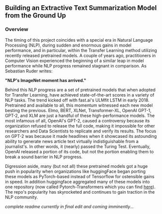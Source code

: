 ## Building an Extractive Text Summarization Model from the Ground Up

### Overview
The timing of this project coincides with a special era in Natural Language Processing (NLP), during sudden and enormous gains in model performance, and in particular, within the Transfer Learning method utilizing recently released pretrained models. A couple of years ago, practitioners in Computer Vision experienced the beginning of a similar leap in model performance while NLP progress remained stagnant in comparison. As Sebastian Ruder writes:  
  
__"NLP's ImageNet moment has arrived."__  
  
Behind this NLP progress are a set of pretrained models that when adopted for Transfer Learning, have achieved state-of-the-art scores in a variety of NLP tasks. The trend kicked off with fast.ai's ULMfit LSTM in early 2018. Pretrained and available to all, this momentum witnessed each new model besting the previous. Elmo, BERT, XLNet, Transformer-XL, OpenAI GPT-1, GPT-2, and XLM are just a handful of these high-performance models. The most infamous of all, OpenAI's GPT-2, caused a controversy because its organization refused to release the full code, making it impossible for other researchers and Data Scientists to replicate and verify its results. The focus on GPT-2 was because it made headlines when it showcased its astounding ability to generate news article text virtually indistiguishable from a journalist's. In other words, it (nearly) passed the Turing Test. Eventually, OpenAI released a portion of its code, but not the portion enabling them to break a sound barrier in NLP progress. 

Digression aside, many (but not all) these pretrained models got a huge push in popularity when organizations like huggingFace began porting these models as PyTorch-based instead of Tensorflow for ostensible gains in speed. In addition huggingface aggregated many of these models into one repository (now called Pytorch-Transformers which you can find [here](https://github.com/huggingface/pytorch-transformers)). The repo's popularity has skyrocketed and continues to gain traction in the NLP community.


*complete readme currently in final edit and coming imminently...*